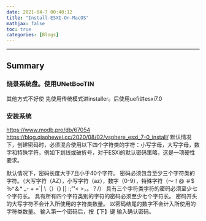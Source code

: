 ```yaml
---
date: 2021-04-7 00:40:12
title: "Install-ESXI-On-MacOS"
mathjax: false
toc: true
categories: [Blogs]
---
```

***

## Summary

<!-- more -->
### 烧录系统盘。使用UNetBooTIN
其他方式不好使
先使用传统模式进installer。后使用uefi进esxi7.0
### 安装系统
https://www.modb.pro/db/67054
https://blog.qiaohewei.cc/2020/08/02/vsphere_esxi_7-0_install/
默认情况下，创建密码时，必须混合使用以下四个字符类的字符：小写字母，大写字母，数字和特殊字符，例如下划线或破折号，对于ESXi的默认密码策略，这是一项硬性要求。

默认情况下，密码长度大于7且小于40个字符。
密码必须包含至少三个字符类的字符。（大写字符（AZ），小写字符（az），数字（0-9），特殊字符（〜！@ ＃$％^＆* _- + =`| \（）{} [] :;”'< >，。？/）
具有三个字符类字符的密码必须至少七个字符长。
具有所有四个字符类别的字符的密码必须至少七个字符长。
密码开头的大写字符不会计入所使用的字符类数量。
以密码结尾的数字不会计入所使用的字符类数量。
输入第一个密码后，按【下】键 输入确认密码。
